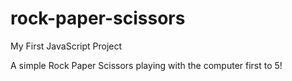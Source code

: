 # rock-paper-scissors
My First JavaScript Project

A simple Rock Paper Scissors playing with the computer first to 5!


